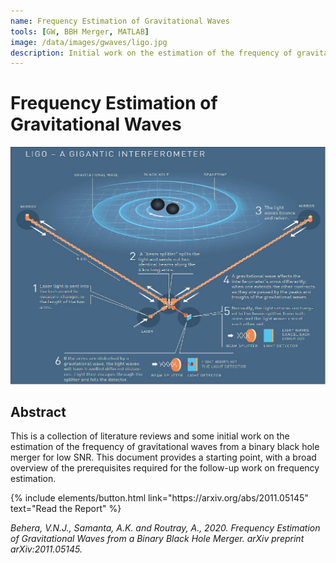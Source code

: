 ```yaml
---
name: Frequency Estimation of Gravitational Waves
tools: [GW, BBH Merger, MATLAB]
image: /data/images/gwaves/ligo.jpg
description: Initial work on the estimation of the frequency of gravitational waves from a binary black hole merger for low SNR.
---
```


# Frequency Estimation of Gravitational Waves

![preview](/data/images/gwaves/ligo.jpeg)

## Abstract
This is a collection of literature reviews and some initial work on the estimation of the frequency of gravitational waves from a binary black hole merger for low SNR. This document provides a starting point, with a broad overview of the prerequisites required for the follow-up work on frequency estimation.

<p class="text-center">
{% include elements/button.html link="https://arxiv.org/abs/2011.05145" text="Read the Report" %}
</p>

_Behera, V.N.J., Samanta, A.K. and Routray, A., 2020. Frequency Estimation of Gravitational Waves from a Binary Black Hole Merger. arXiv preprint arXiv:2011.05145._
